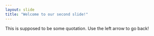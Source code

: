 ```yaml
---
layout: slide
title: "Welcome to our second slide!"
---
```

This is supposed to be some quotation.
Use the left arrow to go back!
